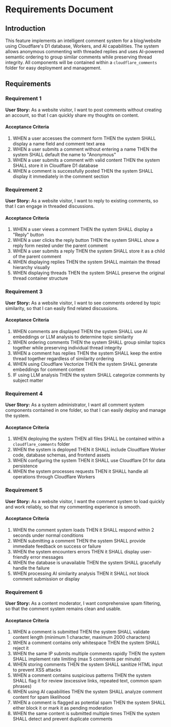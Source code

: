 # Requirements Document

## Introduction

This feature implements an intelligent comment system for a blog/website using Cloudflare's D1 database, Workers, and AI capabilities. The system allows anonymous commenting with threaded replies and uses AI-powered semantic ordering to group similar comments while preserving thread integrity. All components will be contained within a `cloudflare_comments` folder for easy deployment and management.

## Requirements

### Requirement 1

**User Story:** As a website visitor, I want to post comments without creating an account, so that I can quickly share my thoughts on content.

#### Acceptance Criteria

1. WHEN a user accesses the comment form THEN the system SHALL display a name field and comment text area
2. WHEN a user submits a comment without entering a name THEN the system SHALL default the name to "Anonymous"
3. WHEN a user submits a comment with valid content THEN the system SHALL store it in Cloudflare D1 database
4. WHEN a comment is successfully posted THEN the system SHALL display it immediately in the comment section

### Requirement 2

**User Story:** As a website visitor, I want to reply to existing comments, so that I can engage in threaded discussions.

#### Acceptance Criteria

1. WHEN a user views a comment THEN the system SHALL display a "Reply" button
2. WHEN a user clicks the reply button THEN the system SHALL show a reply form nested under the parent comment
3. WHEN a user submits a reply THEN the system SHALL store it as a child of the parent comment
4. WHEN displaying replies THEN the system SHALL maintain the thread hierarchy visually
5. WHEN displaying threads THEN the system SHALL preserve the original thread container structure

### Requirement 3

**User Story:** As a website visitor, I want to see comments ordered by topic similarity, so that I can easily find related discussions.

#### Acceptance Criteria

1. WHEN comments are displayed THEN the system SHALL use AI embeddings or LLM analysis to determine topic similarity
2. WHEN ordering comments THEN the system SHALL group similar topics together while preserving individual thread integrity
3. WHEN a comment has replies THEN the system SHALL keep the entire thread together regardless of similarity ordering
4. WHEN using Cloudflare Vectorize THEN the system SHALL generate embeddings for comment content
5. IF using LLM analysis THEN the system SHALL categorize comments by subject matter

### Requirement 4

**User Story:** As a system administrator, I want all comment system components contained in one folder, so that I can easily deploy and manage the system.

#### Acceptance Criteria

1. WHEN deploying the system THEN all files SHALL be contained within a `cloudflare_comments` folder
2. WHEN the system is deployed THEN it SHALL include Cloudflare Worker code, database schemas, and frontend assets
3. WHEN configuring the system THEN it SHALL use Cloudflare D1 for data persistence
4. WHEN the system processes requests THEN it SHALL handle all operations through Cloudflare Workers

### Requirement 5

**User Story:** As a website visitor, I want the comment system to load quickly and work reliably, so that my commenting experience is smooth.

#### Acceptance Criteria

1. WHEN the comment system loads THEN it SHALL respond within 2 seconds under normal conditions
2. WHEN submitting a comment THEN the system SHALL provide immediate feedback on success or failure
3. WHEN the system encounters errors THEN it SHALL display user-friendly error messages
4. WHEN the database is unavailable THEN the system SHALL gracefully handle the failure
5. WHEN processing AI similarity analysis THEN it SHALL not block comment submission or display

### Requirement 6

**User Story:** As a content moderator, I want comprehensive spam filtering, so that the comment system remains clean and usable.

#### Acceptance Criteria

1. WHEN a comment is submitted THEN the system SHALL validate content length (minimum 1 character, maximum 2000 characters)
2. WHEN a comment contains only whitespace THEN the system SHALL reject it
3. WHEN the same IP submits multiple comments rapidly THEN the system SHALL implement rate limiting (max 5 comments per minute)
4. WHEN storing comments THEN the system SHALL sanitize HTML input to prevent XSS attacks
5. WHEN a comment contains suspicious patterns THEN the system SHALL flag it for review (excessive links, repeated text, common spam phrases)
6. WHEN using AI capabilities THEN the system SHALL analyze comment content for spam likelihood
7. WHEN a comment is flagged as potential spam THEN the system SHALL either block it or mark it as pending moderation
8. WHEN the same content is submitted multiple times THEN the system SHALL detect and prevent duplicate comments